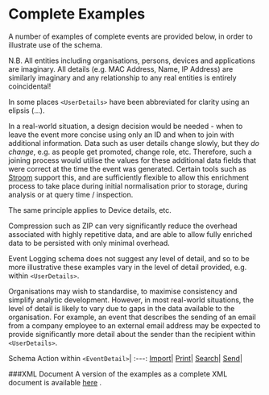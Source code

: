 # Complete Examples
A number of examples of complete events are provided below, in order to illustrate use of the schema.

N.B. All entities including organisations, persons, devices and applications are imaginary.
All details (e.g. MAC Address, Name, IP Address) are similarly imaginary and any relationship to any 
real entities is entirely coincidental!

In some places ```<UserDetails>``` have been abbreviated for clarity using an elipsis (...).

In a real-world situation, a design decision would be needed - when to leave the event more concise using
only an ID and when to join with additional information.  Data such as user details
change slowly, but they _do change_, e.g. as people get promoted, change role, etc.  Therefore, such a joining 
process would utilise the values for these additional data fields that were correct at the time the event
was generated.  Certain tools such as [Stroom](https://github.com/gchq/stroom-docs/blob/master/README.md 
"Stroom on Github") support this, and are sufficiently flexible to allow this enrichment process to take place
during initial normalisation prior to storage, during analysis or at query time / inspection.
 
The same principle applies to Device details, etc.  

Compression such as ZIP can very significantly reduce the overhead associated with highly repetitive
data, and are able to allow fully enriched data to be persisted with only minimal overhead.

Event Logging schema does not suggest any level of detail, and so to be more illustrative
these examples vary in the level of detail provided, e.g. within ```<UserDetails>```.

Organisations may wish to standardise, to maximise consistency and simplify analytic development.  However, in most
real-world situations, the level of detail is likely to vary due to gaps in the data available to the organisation.
For example, an event that describes the sending of an email from a company employee to an external email address may be
expected to provide significantly more detail about the sender than the recipient within ```<UserDetails>```.

Schema Action within ```<EventDetail>```|
:---:
[Import](import.md)|
[Print](print.md)|
[Search](search.md)|
[Send](send.md)|

 

###XML Document
A version of the examples as a complete XML document is available [here](./completeExamples.xml) .



